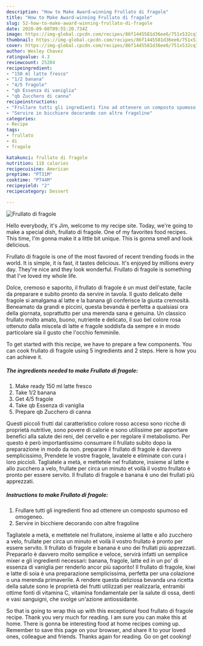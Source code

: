 ```yaml
---
description: "How to Make Award-winning Frullato di fragole"
title: "How to Make Award-winning Frullato di fragole"
slug: 52-how-to-make-award-winning-frullato-di-fragole
date: 2020-09-08T09:55:20.734Z
image: https://img-global.cpcdn.com/recipes/86f1445581d36ee6/751x532cq70/frullato-di-fragole-recipe-main-photo.jpg
thumbnail: https://img-global.cpcdn.com/recipes/86f1445581d36ee6/751x532cq70/frullato-di-fragole-recipe-main-photo.jpg
cover: https://img-global.cpcdn.com/recipes/86f1445581d36ee6/751x532cq70/frullato-di-fragole-recipe-main-photo.jpg
author: Wesley Chavez
ratingvalue: 4.3
reviewcount: 25204
recipeingredient:
- "150 ml latte fresco"
- "1/2 banana"
- "4/5 fragole"
- "qb Essenza di vaniglia"
- "qb Zucchero di canna"
recipeinstructions:
- "Frullare tutti gli ingredienti fino ad ottenere un composto spumoso ed omogeneo."
- "Servire in bicchiere decorando con altre fragoline"
categories:
- Recipe
tags:
- frullato
- di
- fragole

katakunci: frullato di fragole 
nutrition: 118 calories
recipecuisine: American
preptime: "PT31M"
cooktime: "PT44M"
recipeyield: "2"
recipecategory: Dessert

---
```



![Frullato di fragole](https://img-global.cpcdn.com/recipes/86f1445581d36ee6/751x532cq70/frullato-di-fragole-recipe-main-photo.jpg)

Hello everybody, it's Jim, welcome to my recipe site. Today, we're going to make a special dish, frullato di fragole. One of my favorites food recipes. This time, I'm gonna make it a little bit unique. This is gonna smell and look delicious.

Frullato di fragole is one of the most favored of recent trending foods in the world. It is simple, it is fast, it tastes delicious. It's enjoyed by millions every day. They're nice and they look wonderful. Frullato di fragole is something that I've loved my whole life.

Dolce, cremoso e saporito, il frullato di fragole è un must dell&#39;estate, facile da preparare e subito pronto da servire in tavola. Il gusto delicato delle fragole si amalgama al latte e la banana gli conferisce la giusta cremosità. Beneamato da grandi e piccini, questa bevanda è perfetta a qualsiasi ora della giornata, soprattutto per una merenda sana e genuina. Un classico frullato molto amato, buono, nutriente e delicato, il suo bel colore rosa ottenuto dalla miscela di latte e fragole soddisfa da sempre e in modo particolare sia il gusto che l&#39;occhio femminile.


To get started with this recipe, we have to prepare a few components. You can cook frullato di fragole using 5 ingredients and 2 steps. Here is how you can achieve it.

<!--inarticleads1-->

##### The ingredients needed to make Frullato di fragole:

1. Make ready 150 ml latte fresco
1. Take 1/2 banana
1. Get 4/5 fragole
1. Take qb Essenza di vaniglia
1. Prepare qb Zucchero di canna


Questi piccoli frutti dal caratteristico colore rosso acceso sono ricche di proprietà nutritive, sono povere di calorie e sono utilissime per apportare benefici alla salute dei reni, del cervello e per regolare il metabolismo. Per questo è però importantissimo consumare il frullato subito dopo la preparazione in modo da non. preparare il frullato di fragole è davvero semplicissimo, Prendete le vostre fragole, lavatele e eliminate con cura i loro piccioli. Tagliatele a metà, e mettetele nel frullatore, insieme al latte e allo zucchero a velo, frullate per circa un minuto et voilà il vostro frullato è pronto per essere servito. Il frullato di fragole e banana è uno dei frullati più apprezzati. 

<!--inarticleads2-->

##### Instructions to make Frullato di fragole:

1. Frullare tutti gli ingredienti fino ad ottenere un composto spumoso ed omogeneo.
1. Servire in bicchiere decorando con altre fragoline


Tagliatele a metà, e mettetele nel frullatore, insieme al latte e allo zucchero a velo, frullate per circa un minuto et voilà il vostro frullato è pronto per essere servito. Il frullato di fragole e banana è uno dei frullati più apprezzati. Prepararlo è davvero molto semplice e veloce, servirà infatti un semplice mixer e gli ingredienti necessari: banana, fragole, latte ed in un po&#39; di essenza di vaniglia per renderlo ancor più saporito! Il frullato di fragole, kiwi e latte di soia è una preparazione semplicissima, perfetta per una colazione o una merenda primaverile. A rendere questa deliziosa bevanda una ricetta della salute sono le proprietà dei frutti utilizzati per realizzarla, entrambi ottime fonti di vitamina C, vitamina fondamentale per la salute di ossa, denti e vasi sanguigni, che svolge un&#39;azione antiossidante. 

So that is going to wrap this up with this exceptional food frullato di fragole recipe. Thank you very much for reading. I am sure you can make this at home. There is gonna be interesting food at home recipes coming up. Remember to save this page on your browser, and share it to your loved ones, colleague and friends. Thanks again for reading. Go on get cooking!

